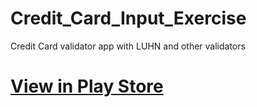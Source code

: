 # Credit_Card_Input_Exercise
Credit Card validator app with LUHN and other validators

<h1><a href="https://play.google.com/store/apps/details?id=com.jayu.creditcardinputexercise">View in Play Store</a></h1>
